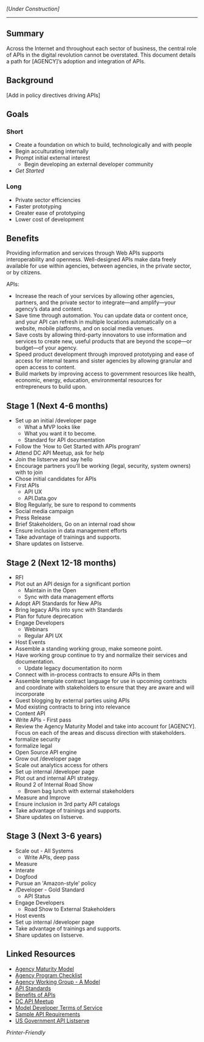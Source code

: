 
*[Under Construction]*

----------------------

## Summary  

Across the Internet and throughout each sector of business, the central role of APIs in the digital revolution cannot be overstated.  This document details a path for [AGENCY]’s adoption and integration of APIs.  

## Background 

[Add in policy directives driving APIs]

## Goals  

### Short   

* Create a foundation on which to build, technologically and with people 
* Begin acculturating internally 
* Prompt initial external interest
   * Begin developing an external developer community 
* *Get Started*

### Long 
* Private sector efficiencies
* Faster prototyping 
* Greater ease of prototyping 
* Lower cost of development 

## Benefits

Providing information and services through Web APIs supports interoperability and openness. Well-designed APIs make data freely available for use within agencies, between agencies, in the private sector, or by citizens.

APIs:

* Increase the reach of your services by allowing other agencies, partners, and the private sector to integrate—and amplify—your agency’s data and content.
* Save time through automation. You can update data or content once, and your API can refresh in multiple locations automatically on a website, mobile platforms, and on social media venues.
* Save costs by allowing third-party innovators to use information and services to create new, useful products that are beyond the scope—or budget—of your agency.
* Speed product development through improved prototyping and ease of access for internal teams and sister agencies by allowing granular and open access to content.
* Build markets by improving access to government resources like health, economic, energy, education, environmental resources for entrepreneurs to build upon.

## Stage 1 (Next 4-6 months)

* Set up an initial /developer page 
   * What a MVP looks like 
   * What you want it to become. 
   * Standard for API documentation 
* Follow the ‘How to Get Started with APIs program’
* Attend DC API Meetup, ask for help 
* Join the listserve and say hello 
* Encourage partners you’ll be working (legal, security, system owners) with to join 
* Chose initial candidates for APIs 
* First APIs 
   * API UX 
   * API.Data.gov
* Blog Regularly, be sure to respond to comments 
* Social media campaign 
* Press Release 
* Brief Stakeholders, Go on an internal road show 
* Ensure inclusion in data management efforts 
* Take advantage of trainings and supports.  
* Share updates on listserve.  

## Stage 2 (Next 12-18 months) 

* RFI 
* Plot out an API design for a significant portion
   * Maintain in the Open 
   * Sync with data management efforts 
* Adopt API Standards for New APIs 
* Bring legacy APIs into sync with Standards
* Plan for future deprecation 
* Engage Developers 
   * Webinars
   * Regular API UX 
* Host Events
* Assemble a standing working group, make someone point. 
* Have working group continue to try and normalize their services and documentation.  
   * Update legacy documentation ito norm 
* Connect with in-process contracts to ensure APIs in them 
* Assemble template contract language for use in upcoming contracts and coordinate with stakeholders to ensure that they are aware and will incorporate  
* Guest blogging by external parties using APIs
* Mod existing contracts to bring into relevance
* Content API
* Write APIs - First pass
* Review the Agency Maturity Model and take into account for [AGENCY].  Focus on each of the areas and discuss direction with stakeholders.  
* formalize security 
* formalize legal 
* Open Source API engine 
* Grow out /developer page 
* Scale out analytics access for others
* Set up internal /developer page 
* Plot out and internal API strategy.  
* Round 2 of Internal Road Show 
   * Brown bag lunch with external stakeholders
* Measure and Improve 
* Ensure inclusion in 3rd party API catalogs 
* Take advantage of trainings and supports.  
* Share updates on listserve.  


## Stage 3 (Next 3-6 years) 
  
* Scale out - All Systems
   * Write APIs, deep pass
* Measure 
* Interate 
* Dogfood 
* Pursue an 'Amazon-style' policy 
* /Developer - Gold Standard
   * API Status 
* Engage Developers 
   * Road Show to External Stakeholders 
* Host events 
* Set up internal /developer page 
* Take advantage of trainings and supports.  
* Share updates on listserve.  
  
## Linked Resources
* [Agency Maturity Model](http://18f.github.io/API-All-the-X/pages/agency_maturity_model)
* [Agency Program Checklist](http://18f.github.io/API-All-the-X/pages/agency_checklist)
* [Agency Working Group - A Model](http://18f.github.io/API-All-the-X/pages/agency_working_group-a_model)
* [API Standards](http://18f.github.io/API-All-the-X/pages/api_standards)
* [Benefits of APIs](http://18f.github.io/API-All-the-X/pages/benefits_of_apis)
* [DC API Meetup](www.meetup.com/DC-Web-API-User-Group/)
* [Model Developer Terms of Service](https://github.com/GSA/API-Resources/tree/master/developer_tos#readme)
* [Sample API Requirements](http://18f.github.io/API-All-the-X/pages/sample_api_requirements)
* [US Government API Listserve](https://groups.google.com/forum/#!forum/us-government-apis)

  
*Printer-Friendly*
